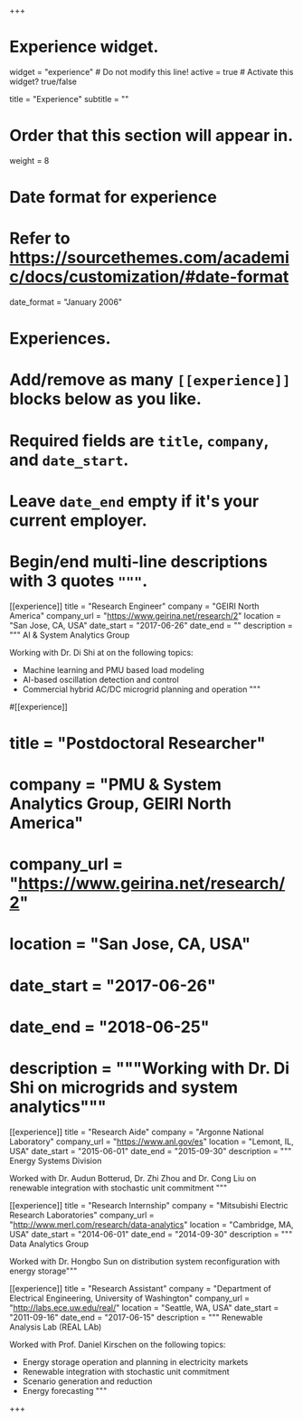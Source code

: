 +++
# Experience widget.
widget = "experience"  # Do not modify this line!
active = true  # Activate this widget? true/false

title = "Experience"
subtitle = ""

# Order that this section will appear in.
weight = 8

# Date format for experience
#   Refer to https://sourcethemes.com/academic/docs/customization/#date-format
date_format = "January 2006"

# Experiences.
#   Add/remove as many `[[experience]]` blocks below as you like.
#   Required fields are `title`, `company`, and `date_start`.
#   Leave `date_end` empty if it's your current employer.
#   Begin/end multi-line descriptions with 3 quotes `"""`.

[[experience]]
  title = "Research Engineer"
  company = "GEIRI North America"
  company_url = "https://www.geirina.net/research/2"
  location = "San Jose, CA, USA"
  date_start = "2017-06-26"
  date_end = ""
  description = """
  AI & System Analytics Group 
  
  Working with Dr. Di Shi at on the following topics:
  
  * Machine learning and PMU based load modeling
  * AI-based oscillation detection and control
  * Commercial hybrid AC/DC microgrid planning and operation
  """

#[[experience]]
#  title = "Postdoctoral Researcher"
#  company = "PMU & System Analytics Group, GEIRI North America"
#  company_url = "https://www.geirina.net/research/2"
#  location = "San Jose, CA, USA"
#  date_start = "2017-06-26"
#  date_end = "2018-06-25"
#  description = """Working with Dr. Di Shi on microgrids and system analytics"""

[[experience]]
  title = "Research Aide"
  company = "Argonne National Laboratory"
  company_url = "https://www.anl.gov/es"
  location = "Lemont, IL, USA"
  date_start = "2015-06-01"
  date_end = "2015-09-30"
  description = """
  Energy Systems Division
  
  Worked with Dr. Audun Botterud, Dr. Zhi Zhou and Dr. Cong Liu on renewable integration with stochastic unit commitment
"""

[[experience]]
  title = "Research Internship"
  company = "Mitsubishi Electric Research Laboratories"
  company_url = "http://www.merl.com/research/data-analytics"
  location = "Cambridge, MA, USA"
  date_start = "2014-06-01"
  date_end = "2014-09-30"
  description = """
  Data Analytics Group
  
  Worked with Dr. Hongbo Sun on distribution system reconfiguration with energy storage"""

[[experience]]
  title = "Research Assistant"
  company = "Department of Electrical Engineering, University of Washington"
  company_url = "http://labs.ece.uw.edu/real/"
  location = "Seattle, WA, USA"
  date_start = "2011-09-16"
  date_end = "2017-06-15"
  description = """
  Renewable Analysis Lab (REAL LAb) 
  
  Worked with Prof. Daniel Kirschen on the following topics:
  
  * Energy storage operation and planning in electricity markets
  * Renewable integration with stochastic unit commitment
  * Scenario generation and reduction
  * Energy forecasting
  """

+++
